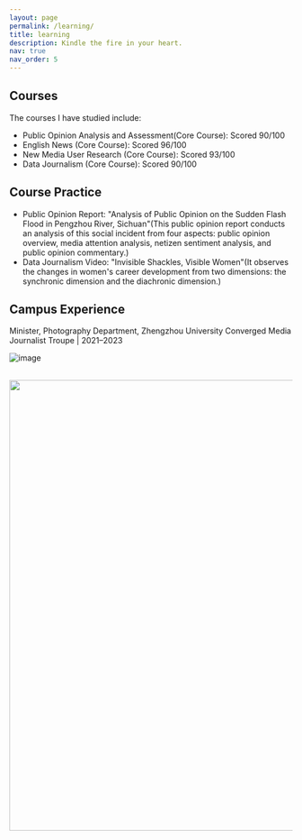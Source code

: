 ```yaml
---
layout: page
permalink: /learning/
title: learning
description: Kindle the fire in your heart. 
nav: true
nav_order: 5
---
```


## Courses

The courses I have studied include:

- Public Opinion Analysis and Assessment(Core Course): Scored 90/100
- English News (Core Course): Scored 96/100
- New Media User Research (Core Course): Scored 93/100
- Data Journalism (Core Course): Scored 90/100

## Course Practice

- Public Opinion Report: "Analysis of Public Opinion on the Sudden Flash Flood in Pengzhou River, Sichuan"(This public opinion report conducts an analysis of this social incident from four aspects: public opinion overview, media attention analysis, netizen sentiment analysis, and public opinion commentary.)
- Data Journalism Video: "Invisible Shackles, Visible Women"(It observes the changes in women's career development from two dimensions: the synchronic dimension and the diachronic dimension.) 

## Campus Experience

Minister, Photography Department, Zhengzhou University Converged Media Journalist Troupe | 2021–2023




![image](https://user-images.githubusercontent.com/543384/147380016-da65a625-6480-47f4-8e27-5034d696f553.png)

<br>
<a href="https://github.com/SocratesClub/SocratesClub.github.io/edit/master/_pages/teaching.md">
  <img src="https://user-images.githubusercontent.com/543384/192227995-fdb3a693-2f68-4dc4-b9bd-06053066322f.png" width = "800" align="middle" />
</a>
<br>


